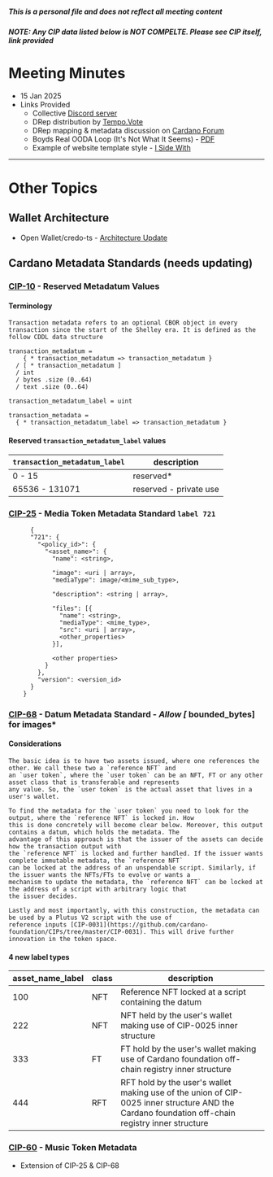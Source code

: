 ##### This is a personal file and does not reflect all meeting content
##### NOTE: Any CIP data listed below is NOT COMPELTE. Please see CIP itself, link provided

# Meeting Minutes
- 15 Jan 2025
- Links Provided
    - Collective [Discord server](https://discord.gg/sKdmXtsWYe)
    - DRep distribution by [Tempo.Vote](https://tempo.vote/dreps) 
    - DRep mapping & metadata discussion on [Cardano Forum](https://forum.cardano.org/t/human-interoperability-metadata-standards-and-ecosystem-maps-do-we-need-a-set-of-metadata-standards-and-definitions-for-defining-ecosystem-roles-relationships-and-sectors/135155) 
    - Boyds Real OODA Loop (It's Not What It Seems) - [PDF](https://github.com/st8tikratio/Uselessness/blob/main/blockchain/cardano/drep-collective-unofficial/docs/boyds-real-ooda-loop.pdf) 
    - Example of website template style - [I Side With](https://www.isidewith.com)

---
# Other Topics

## Wallet Architecture
- Open Wallet/credo-ts - [Architecture Update](https://github.com/openwallet-foundation/credo-ts/discussions/722)

## Cardano Metadata Standards (needs updating)

### [CIP-10](https://github.com/cardano-foundation/CIPs/edit/master/CIP-0010/README.md) - Reserved Metadatum Values

#### Terminology
`Transaction metadata refers to an optional CBOR object in every transaction since the start of the Shelley era. It is defined as the follow CDDL data structure`

```
transaction_metadatum =
    { * transaction_metadatum => transaction_metadatum }
  / [ * transaction_metadatum ]
  / int
  / bytes .size (0..64)
  / text .size (0..64)

transaction_metadatum_label = uint

transaction_metadata =
  { * transaction_metadatum_label => transaction_metadatum }
```

#### Reserved `transaction_metadatum_label` values

`transaction_metadatum_label` | description
----------------------------  | -----------------------
0 - 15                        | reserved\*
65536 - 131071                | reserved - private use



### [CIP-25](https://github.com/cardano-foundation/CIPs/tree/master/CIP-0025) - Media Token Metadata Standard `label 721`
```
      {
      "721": {
        "<policy_id>": {
          "<asset_name>": {
            "name": <string>,
    
            "image": <uri | array>,
            "mediaType": image/<mime_sub_type>,
    
            "description": <string | array>,
    
            "files": [{
              "name": <string>,
              "mediaType": <mime_type>,
              "src": <uri | array>,
              <other_properties>
            }],
    
            <other properties>
          }
        },
        "version": <version_id>
      }
    }
```

### [CIP-68](https://github.com/cardano-foundation/CIPs/tree/master/CIP-0068) - Datum Metadata Standard - ***Allow [* bounded_bytes] for images***

#### Considerations
```
The basic idea is to have two assets issued, where one references the other. We call these two a `reference NFT` and
an `user token`, where the `user token` can be an NFT, FT or any other asset class that is transferable and represents
any value. So, the `user token` is the actual asset that lives in a user's wallet.

To find the metadata for the `user token` you need to look for the output, where the `reference NFT` is locked in. How
this is done concretely will become clear below. Moreover, this output contains a datum, which holds the metadata. The
advantage of this approach is that the issuer of the assets can decide how the transaction output with
the `reference NFT` is locked and further handled. If the issuer wants complete immutable metadata, the `reference NFT`
can be locked at the address of an unspendable script. Similarly, if the issuer wants the NFTs/FTs to evolve or wants a
mechanism to update the metadata, the `reference NFT` can be locked at the address of a script with arbitrary logic that
the issuer decides.

Lastly and most importantly, with this construction, the metadata can be used by a Plutus V2 script with the use of
reference inputs [CIP-0031](https://github.com/cardano-foundation/CIPs/tree/master/CIP-0031). This will drive further
innovation in the token space.
```
#### 4 new label types
| asset_name_label | class | description                                                                                                                                     |
|------------------|-------|-------------------------------------------------------                                                                                          |
| 100              | NFT   | Reference NFT locked at a script containing the datum                                                                                           |
| 222              | NFT   | NFT held by the user's wallet making use of CIP-0025 inner structure                                                                            |
| 333              | FT    | FT hold by the user's wallet making use of Cardano foundation off-chain registry inner structure                                                |
| 444              | RFT   | RFT hold by the user's wallet making use of the union of CIP-0025 inner structure AND the Cardano foundation off-chain registry inner structure |


### [CIP-60](https://github.com/cardano-foundation/CIPs/tree/master/CIP-0060) - Music Token Metadata
- Extension of CIP-25 & CIP-68
